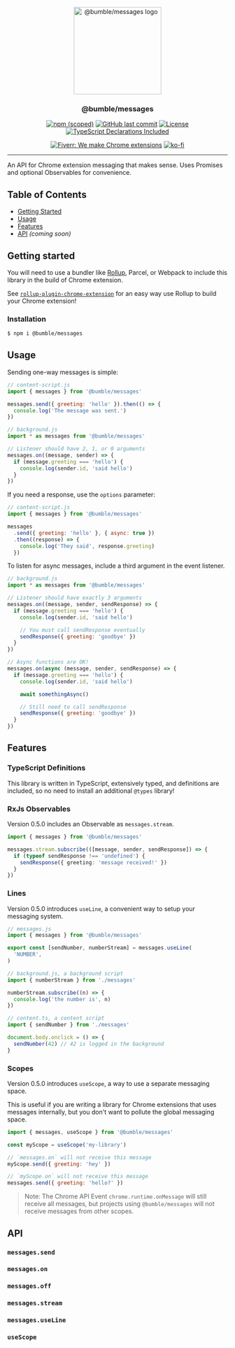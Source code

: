 <!--
Template tags:
bumble-org
messages
@bumble
https://imgur.com/cKFLQ0o.png
-->

<p align="center">
  <a href="https: //github.com/bumble-org/messages" rel="noopener">
  <img width=200px height=200px src="https://imgur.com/cKFLQ0o.png" alt="@bumble/messages logo"></a>
</p>

<h3 align="center">@bumble/messages</h3>

<div align="center">

[![npm (scoped)](https://img.shields.io/npm/v/@bumble/messages.svg)](https://www.npmjs.com/package/@bumble/messages)
[![GitHub last commit](https://img.shields.io/github/last-commit/bumble-org/messages.svg)](https://github.com/bumble-org/messages)
[![License](https://img.shields.io/badge/license-MIT-blue.svg)](/LICENSE)
[![TypeScript Declarations Included](https://img.shields.io/badge/types-TypeScript-informational)](#typescript)

</div>

<div align="center">

[![Fiverr: We make Chrome extensions](https://img.shields.io/badge/Fiverr%20-We%20make%20Chrome%20extensions-brightgreen.svg)](https://www.fiverr.com/jacksteam)
[![ko-fi](https://img.shields.io/badge/ko--fi-Buy%20me%20a%20coffee-ff5d5b)](https://ko-fi.com/K3K1QNTF)

</div>

---

An API for Chrome extension messaging that makes sense. Uses Promises and optional Observables for convenience.

## Table of Contents

- [Getting Started](#getting_started)
- [Usage](#usage)
- [Features](#features)
- [API](#api) _(coming soon)_

## Getting started <a name = "getting_started"></a>

You will need to use a bundler like [Rollup](https://rollupjs.org/guide/en/), Parcel, or Webpack to include this library in the build of Chrome extension.

See [`rollup-plugin-chrome-extension`](https://github.com/bumble-org/rollup-plugin-chrome-extension) for an easy way use Rollup to build your Chrome extension!

### Installation

```sh
$ npm i @bumble/messages
```

## Usage <a name = "usage"></a>

Sending one-way messages is simple:

```javascript
// content-script.js
import { messages } from '@bumble/messages'

messages.send({ greeting: 'hello' }).then(() => {
  console.log('The message was sent.')
})
```

```javascript
// background.js
import * as messages from '@bumble/messages'

// Listener should have 2, 1, or 0 arguments
messages.on((message, sender) => {
  if (message.greeting === 'hello') {
    console.log(sender.id, 'said hello')
  }
})
```

If you need a response, use the `options` parameter:

```javascript
// content-script.js
import { messages } from '@bumble/messages'

messages
  .send({ greeting: 'hello' }, { async: true })
  .then((response) => {
    console.log('They said', response.greeting)
  })
```

To listen for async messages, include a third argument in the event listener.

```javascript
// background.js
import * as messages from '@bumble/messages'

// Listener should have exactly 3 arguments
messages.on((message, sender, sendResponse) => {
  if (message.greeting === 'hello') {
    console.log(sender.id, 'said hello')

    // You must call sendResponse eventually
    sendResponse({ greeting: 'goodbye' })
  }
})

// Async functions are OK!
messages.on(async (message, sender, sendResponse) => {
  if (message.greeting === 'hello') {
    console.log(sender.id, 'said hello')

    await somethingAsync()

    // Still need to call sendResponse
    sendResponse({ greeting: 'goodbye' })
  }
})
```

## Features <a name = "features"></a>

### TypeScript Definitions <a name = "typescript"></a>

This library is written in TypeScript, extensively typed, and definitions are included, so no need to install an additional `@types` library!

### RxJs Observables

Version 0.5.0 includes an Observable as `messages.stream`.

```typescript
import { messages } from '@bumble/messages'

messages.stream.subscribe(([message, sender, sendResponse]) => {
  if (typeof sendResponse !== 'undefined') {
    sendResponse({ greeting: 'message received!' })
  }
})
```

### Lines

Version 0.5.0 introduces `useLine`, a convenient way to setup your messaging system.

```javascript
// messages.js
import { messages } from '@bumble/messages'

export const [sendNumber, numberStream] = messages.useLine(
  'NUMBER',
)
```

```javascript
// background.js, a background script
import { numberStream } from './messages'

numberStream.subscribe((n) => {
  console.log('the number is', n)
})
```

```javascript
// content.ts, a content script
import { sendNumber } from './messages'

document.body.onclick = () => {
  sendNumber(42) // 42 is logged in the background
}
```

### Scopes

Version 0.5.0 introduces `useScope`, a way to use a separate messaging space.

This is useful if you are writing a library for Chrome extensions that uses messages internally, but you don't want to pollute the global messaging space.

```javascript
import { messages, useScope } from '@bumble/messages'

const myScope = useScope('my-library')

// `messages.on` will not receive this message
myScope.send({ greeting: 'hey' })

// `myScope.on` will not receive this message
messages.send({ greeting: 'hello?' })
```

> Note: The Chrome API Event `chrome.runtime.onMessage` will still receive all messages, but projects using `@bumble/messages` will not receive messages from other scopes.

## API <a name = "api"></a>

### `messages.send`

### `messages.on`

### `messages.off`

### `messages.stream`

### `messages.useLine`

### `useScope`
